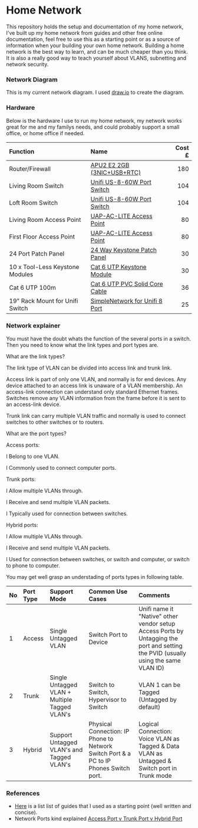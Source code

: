 # Home Network
This repository holds the setup and documentation of my home network, I've built up my home network from guides and other free online documentation, feel free to use this as a starting point or as a source of information when your building your own home network. Building a home network is the best way to learn, and can be much cheaper than you think. It is also a really good way to teach yourself about VLANS, subnetting and network security.

### Network Diagram
This is my current network diagram. I used [draw.io](https://app.diagrams.net/) to create the diagram.
### Hardware
Below is the hardware I use to run my home network, my network works great for me and my familys needs, and could probably support a small office, or home office if needed.

| Function                        | Name                       | Cost £  |
| :-------------                  |:-------------              | -----:  |
| Router/Firewall                 | [APU2 E2 2GB (3NIC+USB+RTC)](https://linitx.com/product/linitx-apu2-d2-2gb-(3nic+usb+rtc)-with-pfsense-pre-configured-kit/15317) | 180     |
| Living Room Switch              | [Unifi US-8-60W Port Switch](https://www.amazon.co.uk/Ubiquiti-US-8-60W-UniFi-Port-Switch/dp/B004BQCKXO/ref=sr_1_2?crid=2FCWM3ZES52LE&dchild=1&keywords=unifi+switch+8+60w&qid=1587243344&sprefix=unifi+switch+8%2Caps%2C218&sr=8-2) | 104     |
| Loft Room Switch                | [Unifi US-8-60W Port Switch](https://www.amazon.co.uk/Ubiquiti-US-8-60W-UniFi-Port-Switch/dp/B004BQCKXO/ref=sr_1_2?crid=2FCWM3ZES52LE&dchild=1&keywords=unifi+switch+8+60w&qid=1587243344&sprefix=unifi+switch+8%2Caps%2C218&sr=8-2) | 104     |
| Living Room Access Point        | [UAP-AC-LITE Access Point](https://www.amazon.co.uk/Ubiquiti-Networks-UAP-AC-LITE-Access-Point/dp/B016K4GQVG/ref=sr_1_2?crid=9A938FRFN4JP&dchild=1&keywords=unifi+ac+lite+ap&qid=1587243711&sprefix=unifi+ac+lite%2Caps%2C221&sr=8-2) | 80     |
| First Floor Access Point        | [UAP-AC-LITE Access Point](https://www.amazon.co.uk/Ubiquiti-Networks-UAP-AC-LITE-Access-Point/dp/B016K4GQVG/ref=sr_1_2?crid=9A938FRFN4JP&dchild=1&keywords=unifi+ac+lite+ap&qid=1587243711&sprefix=unifi+ac+lite%2Caps%2C221&sr=8-2) | 80     |
| 24 Port Patch Panel             | [24 Way Keystone Patch Panel](https://www.cablemonkey.co.uk/patch-panel-frames/9504-24-way-unloaded-utp-keystone-patch-panel.html) | 30    |
| 10 x Tool-Less Keystone Modules | [Cat 6 UTP Keystone Module](https://www.cablemonkey.co.uk/cat6-modules-outlets/9503-cat6-utp-tool-less-keystone-module.html?search_query=UTP+Tool-Less+Keystone+Module&results=5) | 30   |
| Cat 6 UTP 100m | [Cat 6 UTP PVC Solid Core Cable](https://www.magicpatch.co.uk/cat6-cable/21-excel-cat6-utp-cable.html) | 36    |
| 19" Rack Mount for Unifi Switch | [SimpleNetwork for Unifi 8 Port](https://www.amazon.co.uk/gp/product/B07VHQGZ7C/ref=ppx_yo_dt_b_asin_title_o01_s00?ie=UTF8&psc=1) | 25    |

### Network explainer

You must have the doubt whats the function of the several ports in a switch. Then you need to know what the link types and port types are.


What are the link types?

The link type of VLAN can be divided into access link and trunk link.

Access link is part of only one VLAN, and normally is for end devices. Any device attached to an access link is unaware of a VLAN membership. An access-link connection can understand only standard Ethernet frames. Switches remove any VLAN information from the frame before it is sent to an access-link device.

Trunk link can carry multiple VLAN traffic and normally is used to connect switches to other switches or to routers.


What are the port types?

Access ports:

l Belong to one VLAN.

l Commonly used to connect computer ports.


Trunk ports:

l Allow multiple VLANs through.

l Receive and send multiple VLAN packets.

l Typically used for connection between switches.


Hybrid ports:

l Allow multiple VLANs through.

l Receive and send multiple VLAN packets.

l Used for connection between switches, or switch and computer, or switch to phone to computer.

You may get well grasp an understading of ports types in following table.

| No | Port Type | Support Mode          | Common Use Cases       | Comments                             |
|:----|:-----------|:-----------------------|:------------------------|:--------------------------------------|
| 1  | Access    | Single Untagged VLAN  | Switch Port to Device  | Unifi name it "Native" other vendor setup Access Ports by Untagging the port and setting the PVID (usually using the same VLAN ID)|
| 2  | Trunk     | Single Untagged VLAN + Multiple Tagged VLAN's | Switch to Switch, Hypervisor to Switch | VLAN 1 can be Tagged (Untagged by default) |
| 3  | Hybrid    | Support Untagged VLAN's and Tagged VLAN's | Physical Connection: IP Phone to Network Switch Port & a PC to IP Phones Switch port.| Logical Connection: Voice VLAN as Tagged & Data VLAN as Untagged & Switch port in Trunk mode | * Usually the Untagged VLAN number = Native/Default VLAN number| * Support for multi-Untagged Frames, usually require the use of protocol-based VLANs | * VLAN 1 can be Tagged (Untagged by default) |
### References

- [Here](https://nguvu.org/) is a list list of guides that I used as a starting point (well written and concise).
- Network Ports kind explained [Access Port v Trunk Port v Hybrid Port](https://www.utepo.net/article/detail/251.html)
